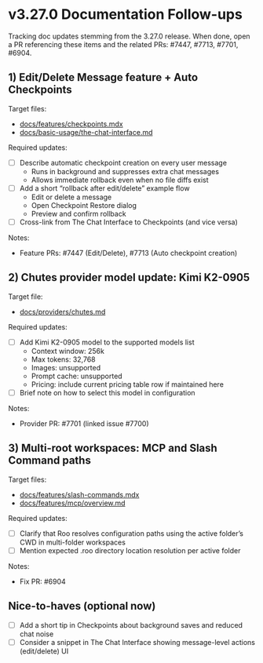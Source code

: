 # v3.27.0 Documentation Follow-ups

Tracking doc updates stemming from the 3.27.0 release. When done, open a PR referencing these items and the related PRs: #7447, #7713, #7701, #6904.

## 1) Edit/Delete Message feature + Auto Checkpoints

Target files:
- [docs/features/checkpoints.mdx](docs/features/checkpoints.mdx)
- [docs/basic-usage/the-chat-interface.md](docs/basic-usage/the-chat-interface.md)

Required updates:
- [ ] Describe automatic checkpoint creation on every user message
  - Runs in background and suppresses extra chat messages
  - Allows immediate rollback even when no file diffs exist
- [ ] Add a short “rollback after edit/delete” example flow
  - Edit or delete a message
  - Open Checkpoint Restore dialog
  - Preview and confirm rollback
- [ ] Cross-link from The Chat Interface to Checkpoints (and vice versa)

Notes:
- Feature PRs: #7447 (Edit/Delete), #7713 (Auto checkpoint creation)

## 2) Chutes provider model update: Kimi K2-0905

Target file:
- [docs/providers/chutes.md](docs/providers/chutes.md)

Required updates:
- [ ] Add Kimi K2-0905 model to the supported models list
  - Context window: 256k
  - Max tokens: 32,768
  - Images: unsupported
  - Prompt cache: unsupported
  - Pricing: include current pricing table row if maintained here
- [ ] Brief note on how to select this model in configuration

Notes:
- Provider PR: #7701 (linked issue #7700)

## 3) Multi-root workspaces: MCP and Slash Command paths

Target files:
- [docs/features/slash-commands.mdx](docs/features/slash-commands.mdx)
- [docs/features/mcp/overview.md](docs/features/mcp/overview.md)

Required updates:
- [ ] Clarify that Roo resolves configuration paths using the active folder’s CWD in multi-folder workspaces
- [ ] Mention expected .roo directory location resolution per active folder

Notes:
- Fix PR: #6904

## Nice-to-haves (optional now)

- [ ] Add a short tip in Checkpoints about background saves and reduced chat noise
- [ ] Consider a snippet in The Chat Interface showing message-level actions (edit/delete) UI
